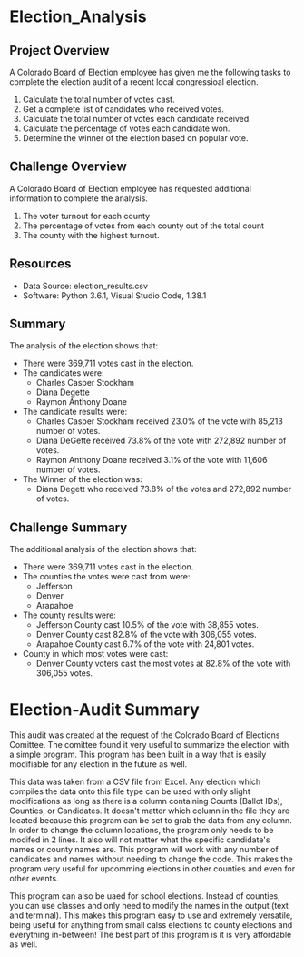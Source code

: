 # Election_Analysis

## Project Overview
A Colorado Board of Election employee has given me the following tasks to complete the election audit of a recent local congressioal election.

1. Calculate the total number of votes cast.
2. Get a complete list of candidates who received votes.
3. Calculate the total number of votes each candidate received.
4. Calculate the percentage of votes each candidate won.
5. Determine the winner of the election based on popular vote.

## Challenge Overview
A Colorado Board of Election employee has requested additional information to complete the analysis.

1. The voter turnout for each county
2. The percentage of votes from each county out of the total count
3. The county with the highest turnout. 

## Resources
- Data Source: election_results.csv
- Software: Python 3.6.1, Visual Studio Code, 1.38.1

## Summary
The analysis of the election shows that:
- There were 369,711 votes cast in the election.
- The candidates were:
  - Charles Casper Stockham
  - Diana Degette
  - Raymon Anthony Doane
 - The candidate results were:
   - Charles Casper Stockham received 23.0% of the vote with 85,213 number of votes.
   - Diana DeGette received 73.8% of the vote with 272,892 number of votes.
   - Raymon Anthony Doane received 3.1% of the vote with 11,606 number of votes.
 - The Winner of the election was:
   - Diana Degett who received 73.8% of the votes and 272,892 number of votes.
  
  ## Challenge Summary
  The additional analysis of the election shows that:
  - There were 369,711 votes cast in the election.
  - The counties the votes were cast from were:
    - Jefferson
    - Denver
    - Arapahoe
   - The county results were:
     - Jefferson County cast 10.5% of the vote with 38,855 votes.
     - Denver County cast 82.8% of the vote with 306,055 votes.
     - Arapahoe County cast 6.7% of the vote with 24,801 votes.
   - County in which most votes were cast:
     - Denver County voters cast the most votes at 82.8% of the vote with 306,055 votes.

# Election-Audit Summary
  This audit was created at the request of the Colorado Board of Elections Comittee. The comittee found it very useful to summarize the election with a simple program. This program has been built in a way that is easily modifiable for any election in the future as well. 
  
  This data was taken from a CSV file from Excel. Any election which compiles the data onto this file type can be used with only slight modifications as long as there is a column containing Counts (Ballot IDs), Counties, or Candidates. It doesn't matter which column in the file they are located because this program can be set to grab the data from any column. In order to change the column locations, the program only needs to be modifed in 2 lines.
  It also will not matter what the specific candidate's names or county names are. This program will work with any number of candidates and names without needing to change the code. This makes the program very useful for upcomming elections in other counties and even for other events. 
  
  This program can also be uaed for school elections. Instead of counties, you can use classes and only need to modify the names in the output (text and terminal). This makes this program easy to use and extremely versatile, being useful for anything from small calss elections to county elections and everything in-between! The best part of this program is it is very affordable as well. 
  
  
  
  

